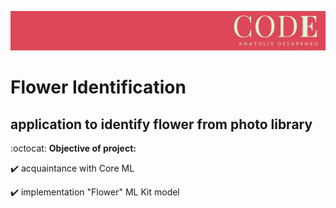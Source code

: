 ![Image](https://github.com/AnatoliyOstapenko/ToDoList/blob/main/ToDoList/Assets.xcassets/CODE256.imageset/CODE256.png)

# Flower Identification

## application to identify flower from photo library


:octocat:  **Objective of project:**

:heavy_check_mark: acquaintance with Core ML

:heavy_check_mark:  implementation "Flower" ML Kit model
